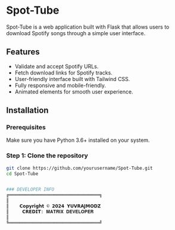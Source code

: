 # Spot-Tube

Spot-Tube is a web application built with Flask that allows users to download Spotify songs through a simple user interface.

## Features
- Validate and accept Spotify URLs.
- Fetch download links for Spotify tracks.
- User-friendly interface built with Tailwind CSS.
- Fully responsive and mobile-friendly.
- Animated elements for smooth user experience.

## Installation

### Prerequisites
Make sure you have Python 3.6+ installed on your system.

### Step 1: Clone the repository
```bash
git clone https://github.com/yourusername/Spot-Tube.git
cd Spot-Tube


### DEVELOPER INFO
╔══════════════════════════════════╗
║                                             
║    𝗖𝗼𝗽𝘆𝗿𝗶𝗴𝗵𝘁 © 𝟮𝟬𝟮𝟰 𝗬𝗨𝗩𝗥𝗔𝗝𝗠𝗢𝗗𝗭     
║     𝗖𝗥𝗘𝗗𝗜𝗧: 𝐌𝐀𝐓𝐑𝐈𝐗 𝐃𝐄𝐕𝐄𝐋𝐎𝐏𝐄𝐑      
║                                            
╚══════════════════════════════════╝